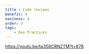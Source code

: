 ```yaml
---
title : Code reviews
benefit: 4
easiness: 4
order: 3
tags:
    - Dev Practices
---
```


https://youtu.be/ta3S8CRN2TM?t=878

